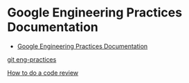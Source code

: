 # Google Engineering Practices Documentation

- [Google Engineering Practices Documentation](#google-engineering-practices-documentation)

[git eng-practices](https://github.com/google/eng-practices)

[How to do a code review](https://github.com/google/eng-practices/blob/master/review/reviewer/index.md)
